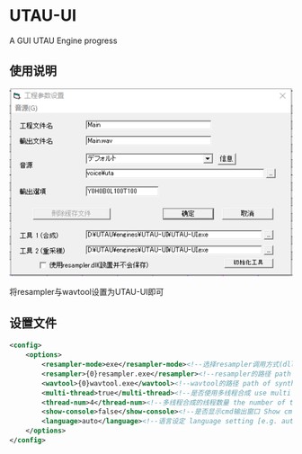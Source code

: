 # UTAU-UI
A GUI UTAU Engine progress

## 使用说明
![1](https://raw.githubusercontent.com/740291272/UTAU-UI/master/pic/1.png)

将resampler与wavtool设置为UTAU-UI即可

## 设置文件

```xml
<config>
	<options>
		<resampler-mode>exe</resampler-mode><!--选择resampler调用方式(dll/exe)。注意：使用exe调用后就无法使用扩展oto功能了-->
		<resampler>{0}resampler.exe</resampler><!--resampler的路径 path of resampler engine {0} means the path of UTAU-UI-->
		<wavtool>{0}wavtool.exe</wavtool><!--wavtool的路径 path of synthese engine-->
		<multi-thread>true</multi-thread><!--是否使用多线程合成 use multi thread synthese (true/false)-->
		<thread-num>4</thread-num><!--多线程合成的线程数量 the number of threads-->
		<show-console>false</show-console><!--是否显示cmd输出窗口 Show cmd window (true/false)-->
		<language>auto</language><!--语言设定 language setting [e.g. auto(跟随系统 following system)/zh-CN/jp/en-US]-->
	</options>
</config>
```
